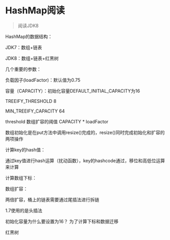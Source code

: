 # HashMap阅读

> 阅读JDK8

HashMap的数据结构：

JDK7：数组+链表

JDK8：数组+链表+红黑树

几个重要的参数：

负载因子(loadFactor)：默认值为0.75

容量（CAPACITY）：初始化容量DEFAULT_INITIAL_CAPACITY为16

TREEIFY_THRESHOLD 8

MIN_TREEIFY_CAPACITY 64

threshold 数组扩容的阈值  CAPACITY * loadFactor


数组初始化是在put方法中调用resize()完成的，resize()同时完成初始化和扩容的两项操作

计算key的hash值：

通过key值进行hash运算（扰动函数），key的hashcode通过，移位和高低位运算来计算

计算数组下标：


数组扩容：

两倍扩容，桶上的链表需要通过尾插法进行拆链

1.7使用的是头插法



初始化容量为什么要设置为16？  为了计算下标和数据迁移



红黑树